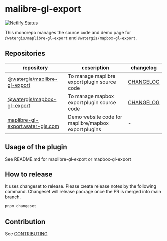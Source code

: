 # malibre-gl-export

[![Netlify Status](https://api.netlify.com/api/v1/badges/2ca781c3-2680-4c17-9219-4992c1f2a44e/deploy-status)](https://app.netlify.com/sites/maplibre-gl-export/deploys)

This monorepo manages the source code and demo page for `@watergis/maplibre-gl-export` and `@watergis/mapbox-gl-export`.

## Repositories

| repository | description | changelog |
|---|---|---|
|[@watergis/maplibre-gl-export](./packages/maplibre-gl-export/)| To manage maplibre export plugin source code|[CHANGELOG](./packages/maplibre-gl-export/CHANGELOG.md)|
|[@watergis/mapbox-gl-export](./packages/mapbox-gl-export/)| To manage mapbox export plugin source code|[CHANGELOG](./packages/mapbox-gl-export/CHANGELOG.md)|
|[maplibre-gl-export.water-gis.com](./sites/maplibre-gl-export.water-gis.com/)| Demo website code for maplibre/mapbox export plugins |-|

## Usage of the plugin

See README.md for [maplibre-gl-export](./packages/maplibre-gl-export) or [mapbox-gl-export](./packages/mapbox-gl-export)

## How to release

It uses changeset to release. Please create release notes by the following command. Changeset will release package once the PR is merged into main branch.

```zsh
pnpm changeset
```

## Contribution

See [CONTRIBUTING](./.github/CONTRIBUTING.md)
